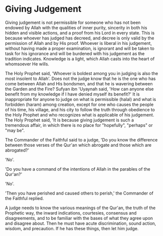 Giving Judgement
================

Giving judgement is not permissible for someone who has not been
endowed by Allah with the qualities of inner purity, sincerity in both
his hidden and visible actions, and a proof from his Lord in every
state. This is because whoever has judged has decreed, and decree is
only valid by the permission of Allah and by His proof. Whoever is
liberal in his judgement, without having made a proper examination, is
ignorant and will be taken to task for his ignorance and will be
burdened with his judgement as the tradition indicates. Knowledge is a
light, which Allah casts into the heart of whomsoever He wills.

The Holy Prophet said, 'Whoever is boldest among you in judging is also
the most insolent to Allah'. Does not the judge know that he is the one
who has come between Allah and His bondsmen, and that he is wavering
between the Garden and the Fire? Sufyan ibn 'Uyaynah said, 'How can
anyone else benefit from my knowledge if I have denied myself its
benefit?' It is inappropriate for anyone to judge on what is permissible
(halal) and what is forbidden (haram) among creation, except for one who
causes the people of his time, his village, and his city to follow the
truth through obedience to the Holy Prophet and who recognizes what is
applicable of his judgement. The Holy Prophet said, 'It is because
giving judgement is such a tremendous affair, in which there is no place
for "hopefully", "perhaps" or "may be".

The Commander of the Faithful said to a judge, 'Do you know the
difference between those verses of the Qur'an which abrogate and those
which are abrogated?'

'No'.

'Do you have a command of the intentions of Allah in the parables of
the Qur'an?'

'No'.

'Then you have perished and caused others to perish,' the Commander of
the Faithful replied.

A judge needs to know the various meanings of the Qur'an, the truth of
the Prophetic way, the inward indications, courtesies, consensus and
disagreements, and to be familiar with the bases of what they agree upon
and disagree about. Then he must have acute discrimination, sound
action, wisdom, and precaution. If he has these things, then let him
judge.



